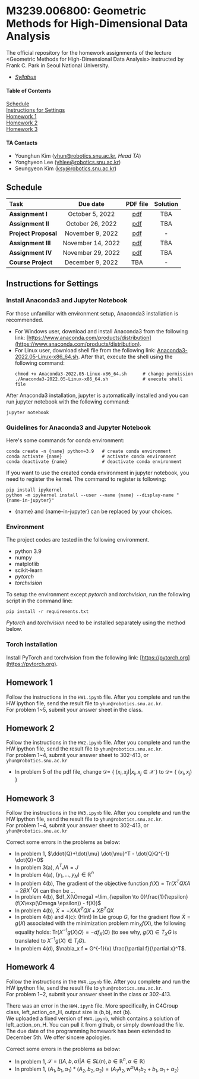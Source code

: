 # M3239.006800: Geometric Methods for High-Dimensional Data Analysis
The official repository for the homework assignments of the lecture &lt;Geometric Methods for High-Dimensional Data Analysis> instructed by Frank C. Park in Seoul National University. 

- *[Syllabus](https://drive.google.com/file/d/12fFBcK3D4JQkCZwxvvfdTPaEjxiALBwb/view?usp=sharing)*

#### Table of Contents  
[Schedule](#Schedule)  
[Instructions for Settings](#Instructions-for-Settings)  
[Homework 1](#Homework-1)  
[Homework 2](#Homework-2)  
[Homework 3](#Homework-3)  

#### TA Contacts
- Younghun Kim (yhun@robotics.snu.ac.kr, *Head TA*)
- Yonghyeon Lee (yhlee@robotics.snu.ac.kr)
- Seungyeon Kim (ksy@robotics.snu.ac.kr)

## Schedule
Task                 | Due date              | PDF file          | Solution
:---                 |  :---:                |   :---:           | :---:
**Assignment I**     | October 5, 2022       | [pdf](https://drive.google.com/file/d/1CG5lfSkTxjxo6ZGSeH8xmc01cMBh-7H3/view?usp=sharing)        | TBA
**Assignment II**    | October 26, 2022      | [pdf](https://drive.google.com/file/d/137vAvWIOZLRwMTKf6bqIqQk7HwvnBrG_/view?usp=sharing)        | TBA
**Project Proposal** | November 9, 2022      | [pdf](https://drive.google.com/file/d/1G8mGgSrgKwB0umlJg4jBg--oui7H6Ctz/view?usp=share_link)   | -
**Assignment III**   | November 14, 2022     | [pdf](https://drive.google.com/file/d/1sbkAN_rn_Zh7ei3-cVR2uEVgBxW99n23/view?usp=share_link)   | TBA
**Assignment IV**    | November 29, 2022      | [pdf](https://drive.google.com/file/d/1ZnqgPGdb0W2K0O_m5bC3vSH3SCK7kaQY/view?usp=share_link)   | TBA
**Course Project**   | December 9, 2022      | TBA   | -

## Instructions for Settings
### Install Anaconda3 and Jupyter Notebook
For those unfamiliar with environment setup, Anaconda3 installation is recommended. 
- For Windows user, download and install Anaconda3 from the following link: [https://www.anaconda.com/products/distribution](https://www.anaconda.com/products/distribution).
- For Linux user, download shell file from the following link: [Anaconda3-2022.05-Linux-x86_64.sh](https://drive.google.com/file/d/1x0mTd3stcNkEC_tY9vvgDUCwwHdPRqVe/view?usp=sharing). After that, execute the shell using the following command:
    ```shell
    chmod +x Anaconda3-2022.05-Linux-x86_64.sh      # change permission
    ./Anaconda3-2022.05-Linux-x86_64.sh             # execute shell file
    ```

After Anaconda3 installation, jupyter is automatically installed and you can run jupyter notebook with the following command:
```shell
jupyter notebook
```

### Guidelines for Anaconda3 and Jupyter Notebook
Here's some commands for conda environment:
```shell
conda create -n {name} python=3.9   # create conda environment
conda activate {name}               # activate conda environment
conda deactivate {name}             # deactivate conda environment
```
If you want to use the created conda environment in jupyter notebook, you need to register the kernel. The command to register is following:
```
pip install ipykernel
python -m ipykernel install --user --name {name} --display-name "{name-in-jupyter}"
```
- {name} and {name-in-jupyter} can be replaced by your choices.

### Environment
The project codes are tested in the following environment.
- python 3.9
- numpy
- matplotlib
- scikit-learn
- *pytorch*
- *torchvision*

To setup the environment except *pytorch* and *torchvision*, run the following script in the command line:
```
pip install -r requirements.txt
```
*Pytorch* and *torchvision* need to be installed separately using the method below.

### Torch installation
Install PyTorch and torchvision from the following link: [https://pytorch.org](https://pytorch.org). 

## Homework 1
Follow the instructions in the ``HW1.ipynb`` file. After you complete and run the HW ipython file, send the result file to ``yhun@robotics.snu.ac.kr``.   
For problem 1~5, submit your answer sheet in the class.

## Homework 2
Follow the instructions in the ``HW2.ipynb`` file. After you complete and run the HW ipython file, send the result file to ``yhun@robotics.snu.ac.kr``.   
For problem 1~4, submit your answer sheet to 302-413, or ``yhun@robotics.snu.ac.kr``

- In problem 5 of the pdf file, change $\mathcal{D} =$ \{ $(x_i,x_j)|x_i, x_j \in \mathcal{X}$ \} to $\mathcal{D} =$ \{ $(x_i,x_j)$ \}

## Homework 3
Follow the instructions in the ``HW3.ipynb`` file. After you complete and run the HW ipython file, send the result file to ``yhun@robotics.snu.ac.kr``.   
For problem 1~4, submit your answer sheet to 302-413, or ``yhun@robotics.snu.ac.kr``

Correct some errors in the problems as below: 
- In problem 1, $\ddot{Q}+\dot{\mu} \dot{\mu}^T - \dot{Q}Q^{-1} \dot{Q}=0$
- In problem 3(a), $A^TJA=J$
- In problem 4(a), $(y_1, \ldots, y_N) \in \mathbb{R}^{n}$
- In problem 4(b), The gradient of the objective function $f(X)=\mathrm{Tr}(X^T QXA - 2BX^T Q)$ can then be ... 
- In problem 4(b), $df_X(\Omega) =\lim_{\epsilon \to 0}\frac{1}{\epsilon} (f(X\exp(\Omega \epsilon)) - f(X))$
- In problem 4(b), $\dot{X} = -XAX^T QX + XB^T Q X$
- In problem 4(b) and 4(c): (Hint) In Lie group $G$, for the gradient flow $\dot{X} = g(X)$ associated with the minimization problem $\min_X f(X)$, the following equality holds: $\mathrm{Tr}(X^{-1}g(X)\Omega) = -df_{X}(\Omega)$ (to see why, $g(X)\in T_X G$ is translated to $X^{-1} g(X) \in T_I G$).  
- In problem 4(d), $\nabla_x f = G^{-1}(x) \frac{\partial f}{\partial x}^T$. 

## Homework 4
Follow the instructions in the ``HW4.ipynb`` file. After you complete and run the HW ipython file, send the result file to ``yhun@robotics.snu.ac.kr``.   
For problem 1~2, submit your answer sheet in the class or 302-413.

There was an error in the ``HW4.ipynb`` file. More specifically, in C4Group class, left_action_on_H, output size is (b,b), not (b).\
We uploaded a fixed version of ``HW4.ipynb``, which contains a solution of left_action_on_H. You can pull it from github, or simply download the file.\
The due date of the programming homework has been extended to December 5th. We offer sincere apologies. 

Correct some errors in the problems as below:
- In problem 1, $\mathcal{S} = ((A, b, \alpha)|A \in SL(n), b \in \mathbb{R}^n, \alpha \in \mathbb{R} )$
- In problem 1, $(A_1, b_1, \alpha_1) * (A_2, b_2, \alpha_2) = (A_1 A_2, w^{\alpha_1}A_1b_2+b_1, \alpha_1 + \alpha_2)$

